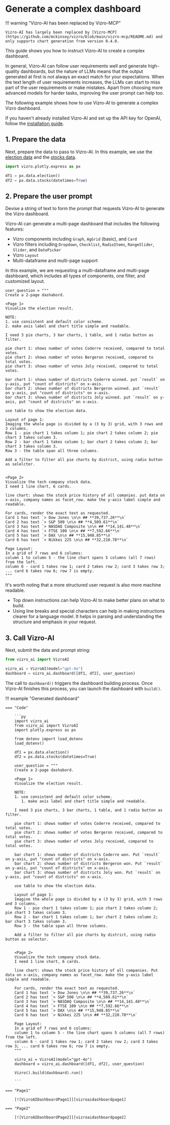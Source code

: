 # Generate a complex dashboard

!!! warning "Vizro-AI has been replaced by Vizro-MCP"

    Vizro-AI has largely been replaced by [Vizro-MCP](https://github.com/mckinsey/vizro/blob/main/vizro-mcp/README.md) and only supports chart generation from version 0.4.0.

This guide shows you how to instruct Vizro-AI to create a complex dashboard.

In general, Vizro-AI can follow user requirements well and generate high-quality dashboards, but the nature of LLMs means that the output generated at first is not always an exact match for your expectations. When the text length of user requirements increases, the LLMs can start to miss part of the user requirements or make mistakes. Apart from choosing more advanced models for harder tasks, improving the user prompt can help too.

The following example shows how to use Vizro-AI to generate a complex Vizro dashboard.

If you haven't already installed Vizro-AI and set up the API key for OpenAI, follow the [installation guide](../user-guides/install.md).

## 1. Prepare the data

Next, prepare the data to pass to Vizro-AI. In this example, we use the [election data](https://plotly.com/python-api-reference/generated/plotly.express.data.html#plotly.express.data.election) and the [stocks data](https://plotly.com/python-api-reference/generated/plotly.express.data.html#plotly.express.data.stocks).

```py
import vizro.plotly.express as px

df1 = px.data.election()
df2 = px.data.stocks(datetimes=True)
```

## 2. Prepare the user prompt

Devise a string of text to form the prompt that requests Vizro-AI to generate the Vizro dashboard.

Vizro-AI can generate a multi-page dashboard that includes the following features:

- Vizro components including `Graph`, `AgGrid` (basic), and `Card`
- Vizro filters including `Dropdown`, `Checklist`, `RadioItems`, `RangeSlider`, `Slider`, and `DatePicker`
- Vizro `Layout`
- Multi-dataframe and multi-page support

In this example, we are requesting a multi-dataframe and multi-page dashboard, which includes all types of components, one filter, and customized layout.

```text
user_question = """
Create a 2-page dashabord.

<Page 1>
Visualize the election result.

NOTE:
1. use consistent and default color scheme.
2. make axis label and chart title simple and readable.

I need 3 pie charts, 3 bar charts, 1 table, and 1 radio button as filter.

pie chart 1: shows number of votes Coderre received, compared to total votes.
pie chart 2: shows number of votes Bergeron received, compared to total votes.
pie chart 3: shows number of votes Joly received, compared to total votes.

bar chart 1: shows number of districts Coderre winned. put `result` on y-axis, put "count of districts" on x-axis.
bar chart 2: shows number of districts Bergeron winned. put `result` on y-axis, put "count of districts" on x-axis.
bar chart 3: shows number of districts Joly winned. put `result` on y-axis, put "count of districts" on x-axis.

use table to show the election data.

Layout of page 1:
Imaging the whole page is divided by a (3 by 3) grid, with 3 rows and 3 columns.
Row 1 - pie chart 1 takes column 1; pie chart 2 takes column 2; pie chart 3 takes column 3.
Row 2 - bar chart 1 takes column 1; bar chart 2 takes column 2; bar chart 3 takes column 3.
Row 3 - the table span all three columns.

Add a filter to filter all pie charts by district, using radio button as selelctor.


<Page 2>
Visualize the tech company stock data.
I need 1 line chart, 6 cards.

line chart: shows the stock price history of all comanies. put data on x-axis, company names as facet_row. make the y-axis label simple and readable.

For cards, render the exact text as requested.
Card 1 has text `> Dow Jones \n\n ## **39,737.26**\n`
Card 2 has text `> S&P 500 \n\n ## **4,509.61**\n`
Card 3 has text `> NASDAQ Composite \n\n ## **14,141.48**\n`
Card 4 has text `> FTSE 100 \n\n ## **7,592.66**\n`
Card 5 has text `> DAX \n\n ## **15,948.85**\n`
Card 6 has text `> Nikkei 225 \n\n ## **32,210.78**\n`

Page Layout:
In a grid of 7 rows and 6 columns:
column 1 to column 5 - the line chart spans 5 columns (all 7 rows) from the left.
column 6 - card 1 takes row 1; card 2 takes row 2; card 3 takes row 3; ... card 6 takes row 6; row 7 is empty.
"""
```

It's worth noting that a more structured user request is also more machine readable.

- Top down instructions can help Vizro-AI to make better plans on what to build.
- Using line breaks and special characters can help in making instructions clearer for a language model. It helps in parsing and understanding the structure and emphasis in your request.

## 3. Call Vizro-AI

Next, submit the data and prompt string:

```py
from vizro_ai import VizroAI

vizro_ai = VizroAI(model="gpt-4o")
dashboard = vizro_ai.dashboard([df1, df2], user_question)
```

The call to `dashboard()` triggers the dashboard building process. Once Vizro-AI finishes this process, you can launch the dashboard with `build()`.

!!! example "Generated dashboard"

    === "Code"

        ```py
        import vizro_ai
        from vizro_ai import VizroAI
        import plotly.express as px

        from dotenv import load_dotenv
        load_dotenv()

        df1 = px.data.election()
        df2 = px.data.stocks(datetimes=True)

        user_question = """
        Create a 2-page dashabord.

        <Page 1>
        Visualize the election result.

        NOTE:
        1. use consistent and default color scheme.
           1. make axis label and chart title simple and readable.

        I need 3 pie charts, 3 bar charts, 1 table, and 1 radio button as filter.

        pie chart 1: shows number of votes Coderre received, compared to total votes.
        pie chart 2: shows number of votes Bergeron received, compared to total votes.
        pie chart 3: shows number of votes Joly received, compared to total votes.

        bar chart 1: shows number of districts Coderre won. Put `result` on y-axis, put "count of districts" on x-axis.
        bar chart 2: shows number of districts Bergeron won. Put `result` on y-axis, put "count of districts" on x-axis.
        bar chart 3: shows number of districts Joly won. Put `result` on y-axis, put "count of districts" on x-axis.

        use table to show the election data.

        Layout of page 1:
        Imagine the whole page is divided by a (3 by 3) grid, with 3 rows and 3 columns.
        Row 1 - pie chart 1 takes column 1; pie chart 2 takes column 2; pie chart 3 takes column 3.
        Row 2 - bar chart 1 takes column 1; bar chart 2 takes column 2; bar chart 3 takes column 3.
        Row 3 - the table span all three columns.

        Add a filter to filter all pie charts by district, using radio button as selector.


        <Page 2>
        Visualize the tech company stock data.
        I need 1 line chart, 6 cards.

        line chart: shows the stock price history of all companies. Put data on x-axis, company names as facet_row. make the y-axis label simple and readable.

        For cards, render the exact text as requested.
        Card 1 has text `> Dow Jones \n\n ## **39,737.26**\n`
        Card 2 has text `> S&P 500 \n\n ## **4,509.61**\n`
        Card 3 has text `> NASDAQ Composite \n\n ## **14,141.48**\n`
        Card 4 has text `> FTSE 100 \n\n ## **7,592.66**\n`
        Card 5 has text `> DAX \n\n ## **15,948.85**\n`
        Card 6 has text `> Nikkei 225 \n\n ## **32,210.78**\n`

        Page Layout:
        In a grid of 7 rows and 6 columns:
        column 1 to column 5 - the line chart spans 5 columns (all 7 rows) from the left.
        column 6 - card 1 takes row 1; card 2 takes row 2; card 3 takes row 3; ... card 6 takes row 6; row 7 is empty.
        """

        vizro_ai = VizroAI(model="gpt-4o")
        dashboard = vizro_ai.dashboard([df1, df2], user_question)

        Vizro().build(dashboard).run()

        ```

    === "Page1"

        [![VizroAIDashboardPage1]][vizroaidashboardpage1]

    === "Page2"

        [![VizroAIDashboardPage2]][vizroaidashboardpage2]

[vizroaidashboardpage1]: ../../assets/user_guides/dashboard/dashboard1_page1.png
[vizroaidashboardpage2]: ../../assets/user_guides/dashboard/dashboard1_page2.png
